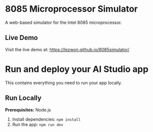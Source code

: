 # 8085 Microprocessor Simulator

A web-based simulator for the Intel 8085 microprocessor.

## Live Demo

Visit the live demo at: https://lezwon.github.io/8085simulator/

# Run and deploy your AI Studio app

This contains everything you need to run your app locally.

## Run Locally

**Prerequisites:**  Node.js


1. Install dependencies:
   `npm install`
2. Run the app:
   `npm run dev`
